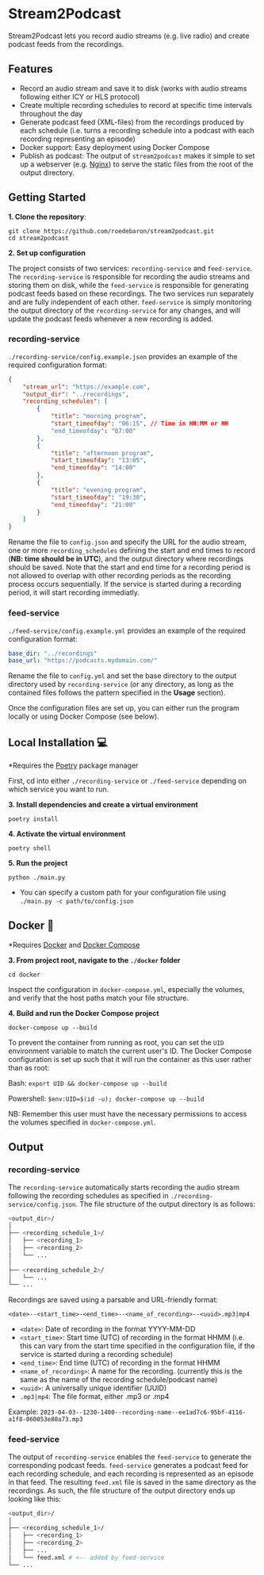 # Stream2Podcast

Stream2Podcast lets you record audio streams (e.g. live radio) and create podcast feeds from the recordings.

## Features

-   Record an audio stream and save it to disk (works with audio streams following either ICY or HLS protocol)
-   Create multiple recording schedules to record at specific time intervals throughout the day
-   Generate podcast feed (XML-files) from the recordings produced by each schedule (i.e. turns a recording schedule into a podcast with each recording representing an episode)
-   Docker support: Easy deployment using Docker Compose
-   Publish as podcast: The output of `stream2podcast` makes it simple to set up a webserver (e.g. [Nginx](https://www.nginx.com/)) to serve the static files from the root of the output directory.

## Getting Started

**1. Clone the repository**:

```
git clone https://github.com/roedebaron/stream2podcast.git
cd stream2podcast
```

**2. Set up configuration**

The project consists of two services: `recording-service` and `feed-service`. The `recording-service` is responsible for recording the audio streams and storing them on disk, while the `feed-service` is responsible for generating podcast feeds based on these recordings. The two services run separately and are fully independent of each other. `feed-service` is simply monitoring the output directory of the `recording-service` for any changes, and will update the podcast feeds whenever a new recording is added.

### recording-service

`./recording-service/config.example.json` provides an example of the required configuration format:

```json
{
    "stream_url": "https://example.com",
    "output_dir": "../recordings",
    "recording_schedules": [
        {
            "title": "morning program",
            "start_timeofday": "06:15", // Time in HH:MM or HH
            "end_timeofday": "07:00"
        },
        {
            "title": "afternoon program",
            "start_timeofday": "13:05",
            "end_timeofday": "14:00"
        },
        {
            "title": "evening program",
            "start_timeofday": "19:30",
            "end_timeofday": "21:00"
        }
    ]
}
```

Rename the file to `config.json` and specify the URL for the audio stream, one or more `recording_schedules` defining the start and end times to record (**NB: time should be in UTC**), and the output directory where recordings should be saved. Note that the start and end time for a recording period is not allowed to overlap with other recording periods as the recording process occurs sequentially. If the service is started during a recording period, it will start recording immediatly.

### feed-service

`./feed-service/config.example.yml` provides an example of the required configuration format:

```yaml
base_dir: "../recordings"
base_url: "https://podcasts.mydomain.com/"
```

Rename the file to `config.yml` and set the base directory to the output directory used by `recording-service` (or any directory, as long as the contained files follows the pattern specified in the **Usage** section).

Once the configuration files are set up, you can either run the program locally or using Docker Compose (see below).

## Local Installation 💻

\*Requires the [Poetry](https://python-poetry.org/docs/) package manager

First, cd into either `./recording-service` or `./feed-service` depending on which service you want to run.

**3. Install dependencies and create a virtual environment**

```
poetry install
```

**4. Activate the virtual environment**

```
poetry shell
```

**5. Run the project**

```
python ./main.py
```

-   You can specify a custom path for your configuration file using `./main.py -c path/to/config.json`

## Docker 🐳

\*Requires [Docker](https://docs.docker.com/get-docker/) and [Docker Compose](https://docs.docker.com/compose/install/)

**3. From project root, navigate to the `./docker` folder**

```
cd docker
```

Inspect the configuration in `docker-compose.yml`, especially the volumes, and verify that the host paths match your file structure.

**4. Build and run the Docker Compose project**

```
docker-compose up --build
```

To prevent the container from running as root, you can set the `UID` environment variable to match the current user's ID. The Docker Compose configuration is set up such that it will run the container as this user rather than as root:

Bash:
`export UID && docker-compose up --build`

Powershell:
`$env:UID=$(id -u); docker-compose up --build`

NB: Remember this user must have the necessary permissions to access the volumes specified in `docker-compose.yml`.

## Output

### recording-service

The `recording-service` automatically starts recording the audio stream following the recording schedules as specified in `./recording-service/config.json`. The file structure of the output directory is as follows:

```bash
<output_dir>/
│
├── <recording_schedule_1>/
│   ├── <recording_1>
│   ├── <recording_2>
│   └── ...
│
├── <recording_schedule_2>/
│   └── ...
└── ...
```

Recordings are saved using a parsable and URL-friendly format:

`<date>--<start_time>-<end_time>--<name_of_recording>--<uuid>.mp3|mp4`

-   `<date>`: Date of recording in the format YYYY-MM-DD
-   `<start_time>`: Start time (UTC) of recording in the format HHMM (i.e. this can vary from the start time specified in the configuration file, if the service is started during a recording schedule)
-   `<end_time>`: End time (UTC) of recording in the format HHMM
-   `<name_of_recording>`: A name for the recording. (currently this is the same as the name of the recording schedule/podcast name)
-   `<uuid>`: A universally unique identifier (UUID)
-   `.mp3|mp4`: The file format, either .mp3 or .mp4

Example: `2023-04-03--1230-1400--recording-name--ee1ad7c6-95bf-4116-a1f8-060053e80a73.mp3`

### feed-service

The output of `recording-service` enables the `feed-service` to generate the corresponding podcast feeds. `feed-service` generates a podcast feed for each recording schedule, and each recording is represented as an episode in that feed. The resulting `feed.xml` file is saved in the same directory as the recordings. As such, the file structure of the output directory ends up looking like this:

```bash
<output_dir>/
│
├── <recording_schedule_1>/
│   ├── <recording_1>
│   ├── <recording_2>
│   ├── ...
│   └── feed.xml # <-- added by feed-service
└── ...
```
